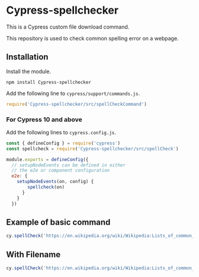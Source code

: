 # Cypress-spellchecker
This is a Cypress custom file download command.

This repository is used to check common spelling error on a webpage. 

## Installation

Install the module.

```shell
npm install Cypress-spellchecker
```

Add the following line to `cypress/support/commands.js`.

```javascript
require('Cypress-spellchecker/src/spellCheckCommand')
```

### For Cypress 10 and above 
Add the following lines to `cypress.config.js`.
```javascript
const { defineConfig } = require('cypress')
const spellcheck = require('Cypress-spellchecker/src/spellCheck')

module.exports = defineConfig({
  // setupNodeEvents can be defined in either
  // the e2e or component configuration
  e2e: {
    setupNodeEvents(on, config) {
        spellcheck(on)
      }
    }
  })
```

## Example of basic command 
```javascript
cy.spellCheck('https://en.wikipedia.org/wiki/Wikipedia:Lists_of_common_misspellings')
```

## With Filename

```javascript
cy.spellCheck('https://en.wikipedia.org/wiki/Wikipedia:Lists_of_common_misspellings','filename')
```
